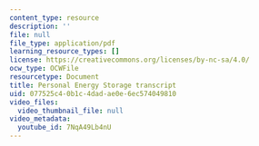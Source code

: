 ```yaml
---
content_type: resource
description: ''
file: null
file_type: application/pdf
learning_resource_types: []
license: https://creativecommons.org/licenses/by-nc-sa/4.0/
ocw_type: OCWFile
resourcetype: Document
title: Personal Energy Storage transcript
uid: 077525c4-0b1c-4dad-ae0e-6ec574049810
video_files:
  video_thumbnail_file: null
video_metadata:
  youtube_id: 7NqA49Lb4nU
---
```

